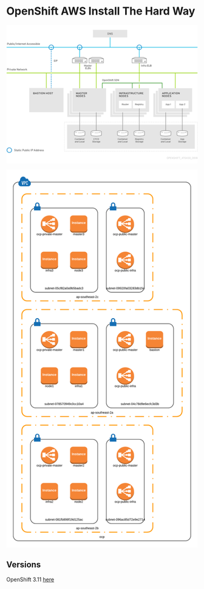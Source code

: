 # OpenShift AWS Install The Hard Way

![architecture](images/topology.png)

![architecture](images/aws-ocp.png)

## Versions
OpenShift 3.11 [here](ocp-3.11.md)
